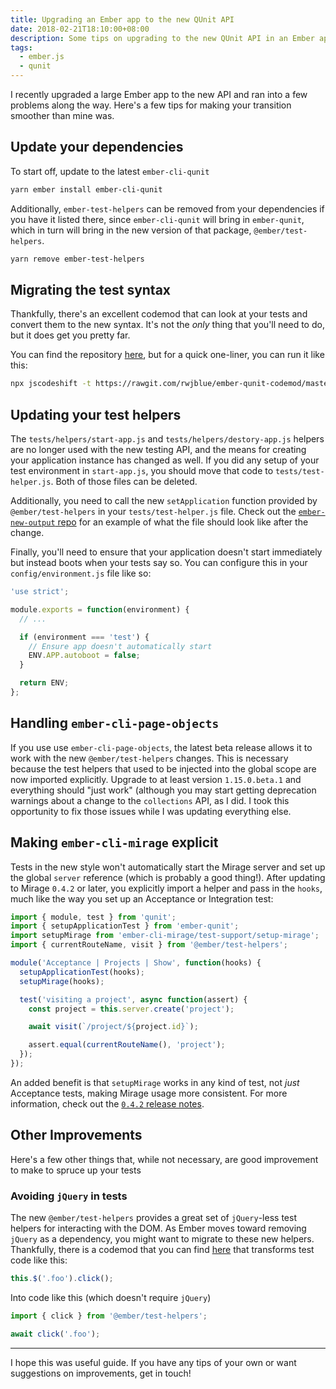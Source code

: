 ```yaml
---
title: Upgrading an Ember app to the new QUnit API
date: 2018-02-21T18:10:00+08:00
description: Some tips on upgrading to the new QUnit API in an Ember app
tags:
  - ember.js
  - qunit
---
```


I recently upgraded a large Ember app to the new API and ran into a few problems along the way. Here's a few tips for making your transition smoother than mine was.

## Update your dependencies

To start off, update to the latest `ember-cli-qunit`

```bash
yarn ember install ember-cli-qunit
```

Additionally, `ember-test-helpers` can be removed from your dependencies if you have it listed there, since `ember-cli-qunit` will bring in `ember-qunit`, which in turn will bring in the new version of that package, `@ember/test-helpers`.

```bash
yarn remove ember-test-helpers
```

## Migrating the test syntax

Thankfully, there's an excellent codemod that can look at your tests and convert them to the new syntax. It's not the _only_ thing that you'll need to do, but it does get you pretty far.

You can find the repository [here](https://github.com/rwjblue/ember-qunit-codemod), but for a quick one-liner, you can run it like this:

```bash
npx jscodeshift -t https://rawgit.com/rwjblue/ember-qunit-codemod/master/ember-qunit-codemod.js ./tests/
```

## Updating your test helpers

The `tests/helpers/start-app.js` and `tests/helpers/destory-app.js` helpers are no longer used with the new testing API, and the means for creating your application instance has changed as well. If you did any setup of your test environment in `start-app.js`, you should move that code to `tests/test-helper.js`. Both of those files can be deleted.

Additionally, you need to call the new `setApplication` function provided by `@ember/test-helpers` in your `tests/test-helper.js` file. Check out the [`ember-new-output` repo](https://github.com/ember-cli/ember-new-output/blob/928deb4bf5474991b6412eb699bf9d1fb6d6f3d3/tests/test-helper.js) for an example of what the file should look like after the change.

Finally, you'll need to ensure that your application doesn't start immediately but instead boots when your tests say so. You can configure this in your `config/environment.js` file like so:

```javascript
'use strict';

module.exports = function(environment) {
  // ...

  if (environment === 'test') {
    // Ensure app doesn't automatically start
    ENV.APP.autoboot = false;
  }

  return ENV;
};
```

## Handling `ember-cli-page-objects`

If you use use `ember-cli-page-objects`, the latest beta release allows it to work with the new `@ember/test-helpers` changes. This is necessary because the test helpers that used to be injected into the global scope are now imported explicitly. Upgrade to at least version `1.15.0.beta.1` and everything should "just work" (although you may start getting deprecation warnings about a change to the `collections` API, as I did. I took this opportunity to fix those issues while I was updating everything else.

## Making `ember-cli-mirage` explicit

Tests in the new style won't automatically start the Mirage server and set up the global `server` reference (which is probably a good thing!). After updating to Mirage `0.4.2` or later, you explicitly import a helper and pass in the `hooks`, much like the way you set up an Acceptance or Integration test:

```javascript
import { module, test } from 'qunit';
import { setupApplicationTest } from 'ember-qunit';
import setupMirage from 'ember-cli-mirage/test-support/setup-mirage';
import { currentRouteName, visit } from '@ember/test-helpers';

module('Acceptance | Projects | Show', function(hooks) {
  setupApplicationTest(hooks);
  setupMirage(hooks);

  test('visiting a project', async function(assert) {
    const project = this.server.create('project');

    await visit(`/project/${project.id}`);

    assert.equal(currentRouteName(), 'project');
  });
});
```

An added benefit is that `setupMirage` works in any kind of test, not _just_ Acceptance tests, making Mirage usage more consistent. For more information, check out the [`0.4.2` release notes](https://github.com/samselikoff/ember-cli-mirage/releases/tag/v0.4.2).

## Other Improvements

Here's a few other things that, while not necessary, are good improvement to make to spruce up your tests

### Avoiding `jQuery` in tests

The new `@ember/test-helpers` provides a great set of `jQuery`-less test helpers for interacting with the DOM. As Ember moves toward removing `jQuery` as a dependency, you might want to migrate to these new helpers. Thankfully, there is a codemod that you can find [here](https://github.com/simonihmig/ember-test-helpers-codemod) that transforms test code like this:

```javascript
this.$('.foo').click();
```

Into code like this (which doesn't require `jQuery`)

```javascript
import { click } from '@ember/test-helpers';

await click('.foo');
```

---

I hope this was useful guide. If you have any tips of your own or want suggestions on improvements, get in touch!
